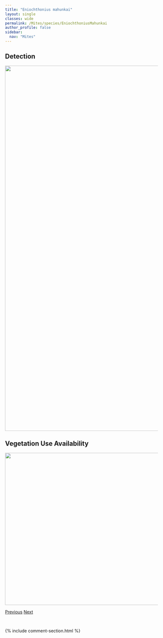 ```yaml
---
title: "Eniochthonius mahunkai"
layout: single
classes: wide
permalink: /Mites/species/EniochthoniusMahunkai
author_profile: false
sidebar:
  nav: "Mites"
---
```


<h2>Detection</h2>

<a href="https://drive.google.com/uc?export=view&id=1Hd1xue5xmYuP8MlOVMO5vBJ1dHCkiafq">
<img src="https://drive.google.com/uc?export=view&id=1Hd1xue5xmYuP8MlOVMO5vBJ1dHCkiafq" height = "1200" width = "800">
</a>


<h2>Vegetation Use Availability</h2>

<a href="https://drive.google.com/uc?export=view&id=1elZ2QKtaiPAGDRSrcTAPq8eAhScXLQUp">
<img src="https://drive.google.com/uc?export=view&id=1elZ2QKtaiPAGDRSrcTAPq8eAhScXLQUp" height = "500" width = "1000">
</a>


<a href="/DevelopmentWebsite/Mites/species/EniochthoniusCrosbyi" class="pagination--pager" title="Eniochthonius crosbyi">Previous</a> <a href="/DevelopmentWebsite/Mites/species/EniochthoniusMinutissimus" class="pagination--pager" title="Eniochthonius minutissimus">Next</a>

<p>&nbsp;</p>

{% include comment-section.html %}

